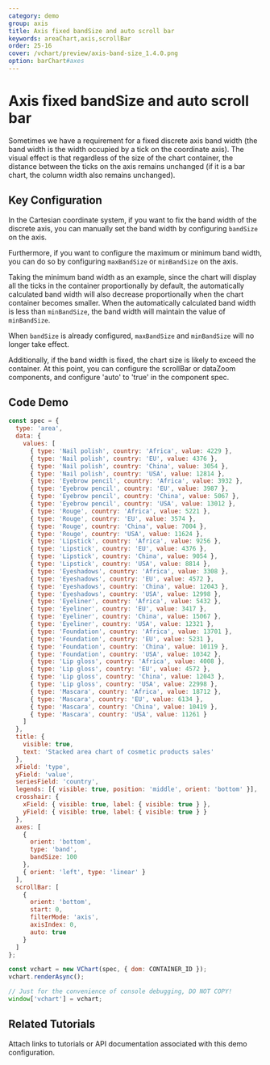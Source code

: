 ```yaml
---
category: demo
group: axis
title: Axis fixed bandSize and auto scroll bar
keywords: areaChart,axis,scrollBar
order: 25-16
cover: /vchart/preview/axis-band-size_1.4.0.png
option: barChart#axes
---
```


# Axis fixed bandSize and auto scroll bar

Sometimes we have a requirement for a fixed discrete axis band width (the band width is the width occupied by a tick on the coordinate axis). The visual effect is that regardless of the size of the chart container, the distance between the ticks on the axis remains unchanged (if it is a bar chart, the column width also remains unchanged).

## Key Configuration

In the Cartesian coordinate system, if you want to fix the band width of the discrete axis, you can manually set the band width by configuring `bandSize` on the axis.

Furthermore, if you want to configure the maximum or minimum band width, you can do so by configuring `maxBandSize` or `minBandSize` on the axis.

Taking the minimum band width as an example, since the chart will display all the ticks in the container proportionally by default, the automatically calculated band width will also decrease proportionally when the chart container becomes smaller. When the automatically calculated band width is less than `minBandSize`, the band width will maintain the value of `minBandSize`.

When `bandSize` is already configured, `maxBandSize` and `minBandSize` will no longer take effect.

Additionally, if the band width is fixed, the chart size is likely to exceed the container. At this point, you can configure the scrollBar or dataZoom components, and configure 'auto' to 'true' in the component spec.

## Code Demo

```javascript livedemo
const spec = {
  type: 'area',
  data: {
    values: [
      { type: 'Nail polish', country: 'Africa', value: 4229 },
      { type: 'Nail polish', country: 'EU', value: 4376 },
      { type: 'Nail polish', country: 'China', value: 3054 },
      { type: 'Nail polish', country: 'USA', value: 12814 },
      { type: 'Eyebrow pencil', country: 'Africa', value: 3932 },
      { type: 'Eyebrow pencil', country: 'EU', value: 3987 },
      { type: 'Eyebrow pencil', country: 'China', value: 5067 },
      { type: 'Eyebrow pencil', country: 'USA', value: 13012 },
      { type: 'Rouge', country: 'Africa', value: 5221 },
      { type: 'Rouge', country: 'EU', value: 3574 },
      { type: 'Rouge', country: 'China', value: 7004 },
      { type: 'Rouge', country: 'USA', value: 11624 },
      { type: 'Lipstick', country: 'Africa', value: 9256 },
      { type: 'Lipstick', country: 'EU', value: 4376 },
      { type: 'Lipstick', country: 'China', value: 9054 },
      { type: 'Lipstick', country: 'USA', value: 8814 },
      { type: 'Eyeshadows', country: 'Africa', value: 3308 },
      { type: 'Eyeshadows', country: 'EU', value: 4572 },
      { type: 'Eyeshadows', country: 'China', value: 12043 },
      { type: 'Eyeshadows', country: 'USA', value: 12998 },
      { type: 'Eyeliner', country: 'Africa', value: 5432 },
      { type: 'Eyeliner', country: 'EU', value: 3417 },
      { type: 'Eyeliner', country: 'China', value: 15067 },
      { type: 'Eyeliner', country: 'USA', value: 12321 },
      { type: 'Foundation', country: 'Africa', value: 13701 },
      { type: 'Foundation', country: 'EU', value: 5231 },
      { type: 'Foundation', country: 'China', value: 10119 },
      { type: 'Foundation', country: 'USA', value: 10342 },
      { type: 'Lip gloss', country: 'Africa', value: 4008 },
      { type: 'Lip gloss', country: 'EU', value: 4572 },
      { type: 'Lip gloss', country: 'China', value: 12043 },
      { type: 'Lip gloss', country: 'USA', value: 22998 },
      { type: 'Mascara', country: 'Africa', value: 18712 },
      { type: 'Mascara', country: 'EU', value: 6134 },
      { type: 'Mascara', country: 'China', value: 10419 },
      { type: 'Mascara', country: 'USA', value: 11261 }
    ]
  },
  title: {
    visible: true,
    text: 'Stacked area chart of cosmetic products sales'
  },
  xField: 'type',
  yField: 'value',
  seriesField: 'country',
  legends: [{ visible: true, position: 'middle', orient: 'bottom' }],
  crosshair: {
    xField: { visible: true, label: { visible: true } },
    yField: { visible: true, label: { visible: true } }
  },
  axes: [
    {
      orient: 'bottom',
      type: 'band',
      bandSize: 100
    },
    { orient: 'left', type: 'linear' }
  ],
  scrollBar: [
    {
      orient: 'bottom',
      start: 0,
      filterMode: 'axis',
      axisIndex: 0,
      auto: true
    }
  ]
};

const vchart = new VChart(spec, { dom: CONTAINER_ID });
vchart.renderAsync();

// Just for the convenience of console debugging, DO NOT COPY!
window['vchart'] = vchart;
```

## Related Tutorials

Attach links to tutorials or API documentation associated with this demo configuration.
